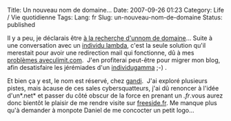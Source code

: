 Title: Un nouveau nom de domaine...
Date: 2007-09-26 01:23
Category: Life / Vie quotidienne
Tags:
Lang: fr
Slug: un-nouveau-nom-de-domaine
Status: published

Il y a peu, je déclarais être [à la recherche d'unnom de domaine](/post/2007/07/23/Sondage%3A-quel-nom-de-domaine-choisir)... Suite à une conversation avec un [individu lambda](http://www.vuntz.net/), c'est la seule solution qu'il merestait pour avoir une redirection mail qui fonctionne, dû à mes [problèmes aveculimit.com](/post/2007/01/11/Fed-up-with-ulimitcom).  J'en profiterai peut-être pour migrer mon blog, afin desatisfaire les jérémiades d'un [individugamma](http://figuiere.net/) ;-) .  
  
Et bien ça y est, le nom est réservé, chez [gandi](http://gandi.net/).  J'ai exploré plusieurs pistes, mais àcause de ces sales cybersquatteurs, j'ai dû renoncer à l'idée d'un*.net* et passer du côté obscur de la force en prenant un *.fr*.vous aurez donc bientôt le plaisir de me rendre visite sur [freeside.fr](http://www.freeside.fr/). Me manque plus qu'à demander à monpote Daniel de me concocter un petit logo...

